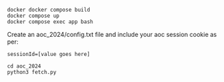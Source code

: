 ```
docker docker compose build
docker compose up
docker compose exec app bash
```

Create an aoc_2024/config.txt file and include your aoc session cookie as per:
```
sessionId=[value goes here]
```

```
cd aoc_2024
python3 fetch.py
```